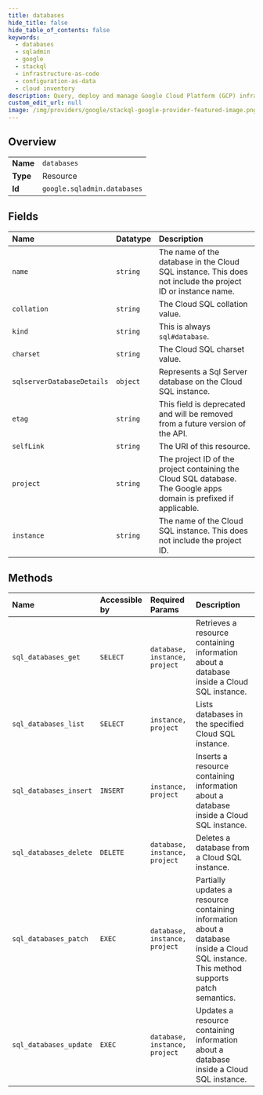 ```yaml
---
title: databases
hide_title: false
hide_table_of_contents: false
keywords:
  - databases
  - sqladmin
  - google    
  - stackql
  - infrastructure-as-code
  - configuration-as-data
  - cloud inventory
description: Query, deploy and manage Google Cloud Platform (GCP) infrastructure and resources using SQL
custom_edit_url: null
image: /img/providers/google/stackql-google-provider-featured-image.png
---
```

  
    

## Overview
<table><tbody>
<tr><td><b>Name</b></td><td><code>databases</code></td></tr>
<tr><td><b>Type</b></td><td>Resource</td></tr>
<tr><td><b>Id</b></td><td><code>google.sqladmin.databases</code></td></tr>
</tbody></table>

## Fields
| Name | Datatype | Description |
|:-----|:---------|:------------|
| `name` | `string` | The name of the database in the Cloud SQL instance. This does not include the project ID or instance name. |
| `collation` | `string` | The Cloud SQL collation value. |
| `kind` | `string` | This is always `sql#database`. |
| `charset` | `string` | The Cloud SQL charset value. |
| `sqlserverDatabaseDetails` | `object` | Represents a Sql Server database on the Cloud SQL instance. |
| `etag` | `string` | This field is deprecated and will be removed from a future version of the API. |
| `selfLink` | `string` | The URI of this resource. |
| `project` | `string` | The project ID of the project containing the Cloud SQL database. The Google apps domain is prefixed if applicable. |
| `instance` | `string` | The name of the Cloud SQL instance. This does not include the project ID. |
## Methods
| Name | Accessible by | Required Params | Description |
|:-----|:--------------|:----------------|:------------|
| `sql_databases_get` | `SELECT` | `database, instance, project` | Retrieves a resource containing information about a database inside a Cloud SQL instance. |
| `sql_databases_list` | `SELECT` | `instance, project` | Lists databases in the specified Cloud SQL instance. |
| `sql_databases_insert` | `INSERT` | `instance, project` | Inserts a resource containing information about a database inside a Cloud SQL instance. |
| `sql_databases_delete` | `DELETE` | `database, instance, project` | Deletes a database from a Cloud SQL instance. |
| `sql_databases_patch` | `EXEC` | `database, instance, project` | Partially updates a resource containing information about a database inside a Cloud SQL instance. This method supports patch semantics. |
| `sql_databases_update` | `EXEC` | `database, instance, project` | Updates a resource containing information about a database inside a Cloud SQL instance. |
